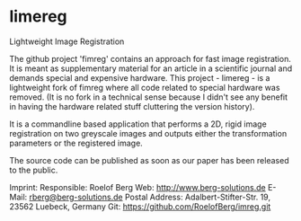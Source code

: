 limereg
=======

Lightweight Image Registration

The github project 'fimreg' contains an approach for fast image registration. It is meant as supplementary material for an article in a scientific journal and demands special and expensive hardware. This project - limereg - is a lightweight fork of fimreg where all code related to special hardware was removed. (It is no fork in a technical sense because I didn't see any benefit in having the hardware related stuff cluttering the version history).

It is a commandline based application that performs a 2D, rigid image registration on two greyscale images and outputs either the transformation parameters or the registered image.

The source code can be published as soon as our paper has been released to the public.

Imprint: Responsible: Roelof Berg Web: http://www.berg-solutions.de E-Mail: rberg@berg-solutions.de Postal Address: Adalbert-Stifter-Str. 19, 23562 Luebeck, Germany Git: https://github.com/RoelofBerg/imreg.git
